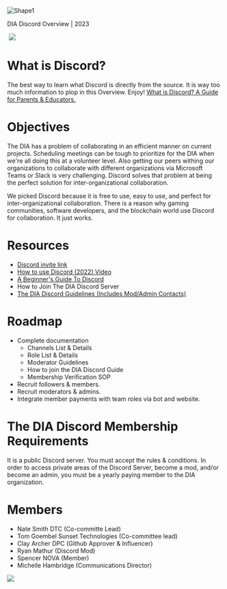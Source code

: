 ![Shape1](RackMultipart20230508-1-idgln_html_926188c28ecc1564.gif)

DIA Discord Overview | 2023

­ ![](RackMultipart20230508-1-idgln_html_6fc70535ea91dbfb.png)

# What is Discord?

The best way to learn what Discord is directly from the source. It is way too much information to plop in this Overview. Enjoy! [What is Discord? A Guide for Parents & Educators.](https://discord.com/safety/360044149331-what-is-discord)

# Objectives

The DIA has a problem of collaborating in an efficient manner on current projects. Scheduling meetings can be tough to prioritize for the DIA when we're all doing this at a volunteer level. Also getting our peers withing our organizations to collaborate with different organizations via Microsoft Teams or Slack is very challenging. Discord solves that problem at being the perfect solution for inter-organizational collaboration.

We picked Discord because it is free to use, easy to use, and perfect for inter-organizational collaboration. There is a reason why gaming communities, software developers, and the blockchain world use Discord for collaboration. It just works.

# Resources

- [Discord invite link](https://discord.gg/9WdwFCUq2j)
- [How to use Discord (2022) Video](https://www.google.com/url?sa=t&rct=j&q=&esrc=s&source=web&cd=&cad=rja&uact=8&ved=2ahUKEwjiz6fyh-b-AhVNFFkFHdRNCeUQFnoECBgQAw&url=https%3A%2F%2Fwww.youtube.com%2Fwatch%3Fv%3DOIqyPJQAgT4&usg=AOvVaw180l_QrEGjoK6IBIXXgEBs)
- [A Beginner's Guide To Discord](https://www.google.com/url?sa=t&rct=j&q=&esrc=s&source=web&cd=&cad=rja&uact=8&ved=2ahUKEwjiz6fyh-b-AhVNFFkFHdRNCeUQFnoECBMQAQ&url=https%3A%2F%2Fsupport.discord.com%2Fhc%2Fen-us%2Farticles%2F360045138571-Beginner-s-Guide-to-Discord&usg=AOvVaw2Y_u9W0Kssr2aNB5zSB5mv)
- How to Join The DIA Discord Server
- [The DIA Discord Guidelines (Includes Mod/Admin Contacts)](https://github.com/DTC-Inc/diadocs/assets/40123869/a90e3796-236a-4be3-9a7e-b65034879861)

# Roadmap

- Complete documentation
  - Channels List & Details
  - Role List & Details
  - Moderator Guidelines
  - How to join the DIA Discord Guide
  - Membership Verification SOP
- Recruit followers & members.
- Recruit moderators & admins.
- Integrate member payments with team roles via bot and website.

# The DIA Discord Membership Requirements

It is a public Discord server. You must accept the rules & conditions. In order to access private areas of the Discord Server, become a mod, and/or become an admin, you must be a yearly paying member to the DIA organization.

# Members

- Nate Smith DTC (Co-committe Lead)
- Tom Goembel Sunset Technologies (Co-committee lead)
- Clay Archer DPC (Github Approver & Influencer)
- Ryan Mathur (Discord Mod)
- Spencer NOVA (Member)
- Michelle Hambridge (Communications Director)

![](RackMultipart20230508-1-idgln_html_d70e405a19583fa.png)
